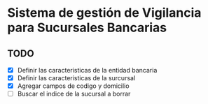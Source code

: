 # Sistema de gestión de Vigilancia para Sucursales Bancarias

## TODO
- [x] Definir las caracteristicas de la entidad bancaria
- [x] Definir las caracteristicas de la surcursal
- [x] Agregar campos de codigo y domicilio
- [ ] Buscar el indice de la sucursal a borrar